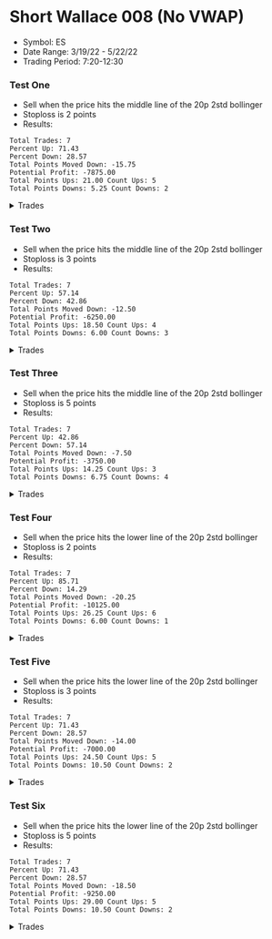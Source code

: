 # Short Wallace 008 (No VWAP)
- Symbol: ES
- Date Range: 3/19/22 - 5/22/22
- Trading Period: 7:20-12:30

### Test One
* Sell when the price hits the middle line of the 20p 2std bollinger
* Stoploss is 2 points
* Results:
```
Total Trades: 7
Percent Up: 71.43
Percent Down: 28.57
Total Points Moved Down: -15.75
Potential Profit: -7875.00
Total Points Ups: 21.00 Count Ups: 5
Total Points Downs: 5.25 Count Downs: 2
```

<details><summary>Trades</summary>

<code>In: 2022-03-23 11:52:00		Out: 2022-03-23 11:55:55		Total Move Down: 1.75</code> <br />
<code>In: 2022-04-07 09:13:00		Out: 2022-04-07 09:12:10		Total Move Down: -2.50</code> <br />
<code>In: 2022-04-25 09:28:00		Out: 2022-04-25 09:27:10		Total Move Down: -5.00</code> <br />
<code>In: 2022-04-26 10:02:00		Out: 2022-04-26 10:01:10		Total Move Down: -2.25</code> <br />
<code>In: 2022-05-09 12:04:00		Out: 2022-05-09 12:03:10		Total Move Down: -7.00</code> <br />
<code>In: 2022-05-11 11:28:00		Out: 2022-05-11 11:30:25		Total Move Down: 3.50</code> <br />
<code>In: 2022-05-16 08:42:00		Out: 2022-05-16 08:41:10		Total Move Down: -4.25</code> <br />


</details>

### Test Two
* Sell when the price hits the middle line of the 20p 2std bollinger
* Stoploss is 3 points
* Results:
```
Total Trades: 7
Percent Up: 57.14
Percent Down: 42.86
Total Points Moved Down: -12.50
Potential Profit: -6250.00
Total Points Ups: 18.50 Count Ups: 4
Total Points Downs: 6.00 Count Downs: 3
```

<details><summary>Trades</summary>

<code>In: 2022-03-23 11:52:00		Out: 2022-03-23 11:55:55		Total Move Down: 1.75</code> <br />
<code>In: 2022-04-07 09:13:00		Out: 2022-04-07 09:17:05		Total Move Down: 0.75</code> <br />
<code>In: 2022-04-25 09:28:00		Out: 2022-04-25 09:27:10		Total Move Down: -5.00</code> <br />
<code>In: 2022-04-26 10:02:00		Out: 2022-04-26 10:01:10		Total Move Down: -2.25</code> <br />
<code>In: 2022-05-09 12:04:00		Out: 2022-05-09 12:03:10		Total Move Down: -7.00</code> <br />
<code>In: 2022-05-11 11:28:00		Out: 2022-05-11 11:30:25		Total Move Down: 3.50</code> <br />
<code>In: 2022-05-16 08:42:00		Out: 2022-05-16 08:41:10		Total Move Down: -4.25</code> <br />


</details>

### Test Three
* Sell when the price hits the middle line of the 20p 2std bollinger
* Stoploss is 5 points
* Results:
```
Total Trades: 7
Percent Up: 42.86
Percent Down: 57.14
Total Points Moved Down: -7.50
Potential Profit: -3750.00
Total Points Ups: 14.25 Count Ups: 3
Total Points Downs: 6.75 Count Downs: 4
```

<details><summary>Trades</summary>

<code>In: 2022-03-23 11:52:00		Out: 2022-03-23 11:55:55		Total Move Down: 1.75</code> <br />
<code>In: 2022-04-07 09:13:00		Out: 2022-04-07 09:17:05		Total Move Down: 0.75</code> <br />
<code>In: 2022-04-25 09:28:00		Out: 2022-04-25 09:27:10		Total Move Down: -5.00</code> <br />
<code>In: 2022-04-26 10:02:00		Out: 2022-04-26 10:01:10		Total Move Down: -2.25</code> <br />
<code>In: 2022-05-09 12:04:00		Out: 2022-05-09 12:03:10		Total Move Down: -7.00</code> <br />
<code>In: 2022-05-11 11:28:00		Out: 2022-05-11 11:30:25		Total Move Down: 3.50</code> <br />
<code>In: 2022-05-16 08:42:00		Out: 2022-05-16 08:42:25		Total Move Down: 0.75</code> <br />


</details>

### Test Four
* Sell when the price hits the lower line of the 20p 2std bollinger
* Stoploss is 2 points
* Results:
```
Total Trades: 7
Percent Up: 85.71
Percent Down: 14.29
Total Points Moved Down: -20.25
Potential Profit: -10125.00
Total Points Ups: 26.25 Count Ups: 6
Total Points Downs: 6.00 Count Downs: 1
```

<details><summary>Trades</summary>

<code>In: 2022-03-23 11:52:00		Out: 2022-03-23 11:57:25		Total Move Down: 6.00</code> <br />
<code>In: 2022-04-07 09:13:00		Out: 2022-04-07 09:12:10		Total Move Down: -2.50</code> <br />
<code>In: 2022-04-25 09:28:00		Out: 2022-04-25 09:27:10		Total Move Down: -5.00</code> <br />
<code>In: 2022-04-26 10:02:00		Out: 2022-04-26 10:01:10		Total Move Down: -2.25</code> <br />
<code>In: 2022-05-09 12:04:00		Out: 2022-05-09 12:03:10		Total Move Down: -7.00</code> <br />
<code>In: 2022-05-11 11:28:00		Out: 2022-05-11 11:33:40		Total Move Down: -5.25</code> <br />
<code>In: 2022-05-16 08:42:00		Out: 2022-05-16 08:41:10		Total Move Down: -4.25</code> <br />


</details>

### Test Five
* Sell when the price hits the lower line of the 20p 2std bollinger
* Stoploss is 3 points
* Results:
```
Total Trades: 7
Percent Up: 71.43
Percent Down: 28.57
Total Points Moved Down: -14.00
Potential Profit: -7000.00
Total Points Ups: 24.50 Count Ups: 5
Total Points Downs: 10.50 Count Downs: 2
```

<details><summary>Trades</summary>

<code>In: 2022-03-23 11:52:00		Out: 2022-03-23 11:57:25		Total Move Down: 6.00</code> <br />
<code>In: 2022-04-07 09:13:00		Out: 2022-04-07 09:28:45		Total Move Down: 4.50</code> <br />
<code>In: 2022-04-25 09:28:00		Out: 2022-04-25 09:27:10		Total Move Down: -5.00</code> <br />
<code>In: 2022-04-26 10:02:00		Out: 2022-04-26 10:01:10		Total Move Down: -2.25</code> <br />
<code>In: 2022-05-09 12:04:00		Out: 2022-05-09 12:03:10		Total Move Down: -7.00</code> <br />
<code>In: 2022-05-11 11:28:00		Out: 2022-05-11 11:34:05		Total Move Down: -6.00</code> <br />
<code>In: 2022-05-16 08:42:00		Out: 2022-05-16 08:41:10		Total Move Down: -4.25</code> <br />


</details>

### Test Six
* Sell when the price hits the lower line of the 20p 2std bollinger
* Stoploss is 5 points
* Results:
```
Total Trades: 7
Percent Up: 71.43
Percent Down: 28.57
Total Points Moved Down: -18.50
Potential Profit: -9250.00
Total Points Ups: 29.00 Count Ups: 5
Total Points Downs: 10.50 Count Downs: 2
```

<details><summary>Trades</summary>

<code>In: 2022-03-23 11:52:00		Out: 2022-03-23 11:57:25		Total Move Down: 6.00</code> <br />
<code>In: 2022-04-07 09:13:00		Out: 2022-04-07 09:28:45		Total Move Down: 4.50</code> <br />
<code>In: 2022-04-25 09:28:00		Out: 2022-04-25 09:27:10		Total Move Down: -5.00</code> <br />
<code>In: 2022-04-26 10:02:00		Out: 2022-04-26 10:01:10		Total Move Down: -2.25</code> <br />
<code>In: 2022-05-09 12:04:00		Out: 2022-05-09 12:03:10		Total Move Down: -7.00</code> <br />
<code>In: 2022-05-11 11:28:00		Out: 2022-05-11 11:34:30		Total Move Down: -8.50</code> <br />
<code>In: 2022-05-16 08:42:00		Out: 2022-05-16 08:44:35		Total Move Down: -6.25</code> <br />


</details>
